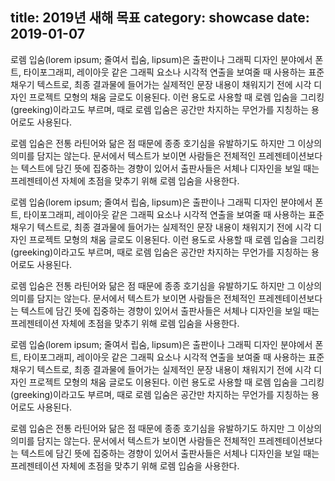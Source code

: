 title: 2019년 새해 목표
category: showcase
date: 2019-01-07
------------------------------------
로렘 입숨(lorem ipsum; 줄여서 립숨, lipsum)은 출판이나 그래픽 디자인 분야에서 폰트, 타이포그래피, 레이아웃 같은 그래픽 요소나 시각적 연출을 보여줄 때 사용하는 표준 채우기 텍스트로, 최종 결과물에 들어가는 실제적인 문장 내용이 채워지기 전에 시각 디자인 프로젝트 모형의 채움 글로도 이용된다. 이런 용도로 사용할 때 로렘 입숨을 그리킹(greeking)이라고도 부르며, 때로 로렘 입숨은 공간만 차지하는 무언가를 지칭하는 용어로도 사용된다.

로렘 입숨은 전통 라틴어와 닮은 점 때문에 종종 호기심을 유발하기도 하지만 그 이상의 의미를 담지는 않는다. 문서에서 텍스트가 보이면 사람들은 전체적인 프레젠테이션보다는 텍스트에 담긴 뜻에 집중하는 경향이 있어서 출판사들은 서체나 디자인을 보일 때는 프레젠테이션 자체에 초점을 맞추기 위해 로렘 입숨을 사용한다.

로렘 입숨(lorem ipsum; 줄여서 립숨, lipsum)은 출판이나 그래픽 디자인 분야에서 폰트, 타이포그래피, 레이아웃 같은 그래픽 요소나 시각적 연출을 보여줄 때 사용하는 표준 채우기 텍스트로, 최종 결과물에 들어가는 실제적인 문장 내용이 채워지기 전에 시각 디자인 프로젝트 모형의 채움 글로도 이용된다. 이런 용도로 사용할 때 로렘 입숨을 그리킹(greeking)이라고도 부르며, 때로 로렘 입숨은 공간만 차지하는 무언가를 지칭하는 용어로도 사용된다.

로렘 입숨은 전통 라틴어와 닮은 점 때문에 종종 호기심을 유발하기도 하지만 그 이상의 의미를 담지는 않는다. 문서에서 텍스트가 보이면 사람들은 전체적인 프레젠테이션보다는 텍스트에 담긴 뜻에 집중하는 경향이 있어서 출판사들은 서체나 디자인을 보일 때는 프레젠테이션 자체에 초점을 맞추기 위해 로렘 입숨을 사용한다.

로렘 입숨(lorem ipsum; 줄여서 립숨, lipsum)은 출판이나 그래픽 디자인 분야에서 폰트, 타이포그래피, 레이아웃 같은 그래픽 요소나 시각적 연출을 보여줄 때 사용하는 표준 채우기 텍스트로, 최종 결과물에 들어가는 실제적인 문장 내용이 채워지기 전에 시각 디자인 프로젝트 모형의 채움 글로도 이용된다. 이런 용도로 사용할 때 로렘 입숨을 그리킹(greeking)이라고도 부르며, 때로 로렘 입숨은 공간만 차지하는 무언가를 지칭하는 용어로도 사용된다.

로렘 입숨은 전통 라틴어와 닮은 점 때문에 종종 호기심을 유발하기도 하지만 그 이상의 의미를 담지는 않는다. 문서에서 텍스트가 보이면 사람들은 전체적인 프레젠테이션보다는 텍스트에 담긴 뜻에 집중하는 경향이 있어서 출판사들은 서체나 디자인을 보일 때는 프레젠테이션 자체에 초점을 맞추기 위해 로렘 입숨을 사용한다.
